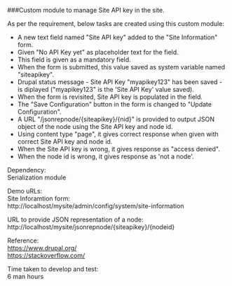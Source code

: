 ###Custom module to manage Site API key in the site.<br/>

As per the requirement, below tasks are created using this custom module:<br/>

- A new text field named "Site API key" added to the "Site Information" form. 
- Given "No API Key yet" as placeholder text for the field.
- This field is given as a mandatory field.
- When the form is submitted, this value saved as system variable named "siteapikey".
- Drupal status message - Site API Key "myapikey123" has been saved - is diplayed ("myapikey123" is the 'Site API Key' value saved).
- When the form is revisited, Site API key is populated in the field.
- The "Save Configuration" button in the form is changed to "Update Configuration".
- A URL "/jsonrepnode/{siteapikey}/{nid}" is provided to output JSON object of the node using the Site API key and node id. 
- Using content type "page", it gives correct response when given with correct Site API key and node id.
- When the Site API key is wrong, it gives response as "access denied".
- When the node id is wrong, it gives response as 'not a node'.

Dependency:<br/>
Serialization module<br/>

Demo uRLs:<br/>
Site Inforamtion form:<br/>
http://localhost/mysite/admin/config/system/site-information<br/>

URL to provide JSON representation of a node:<br/>
http://localhost/mysite/jsonrepnode/{siteapikey}/{nodeid}<br/>

Reference:<br/>
https://www.drupal.org/<br/>
https://stackoverflow.com/<br/>

Time taken to develop and test:<br/>
6 man hours
